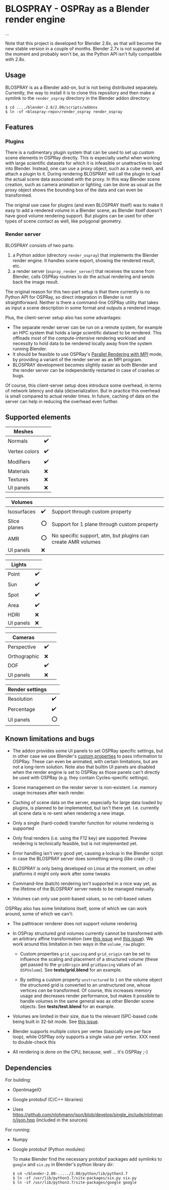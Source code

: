 # BLOSPRAY - OSPRay as a Blender render engine

...

Note that this project is developed for Blender 2.8x, as that
will become the new stable version in a couple of months.
Blender 2.7x is not supported at the moment and probably won't be,
as the Python API isn't fully compatible with 2.8x.

## Usage

BLOSPRAY is as a Blender add-on, but is not being distributed separately.
Currently, the way to install it is to clone this repository and then
make a symlink to the `render_ospray` directory in the Blender addon directory:

```
$ cd ..../blender-2.8/2.80/scripts/addons
$ ln -sf <blospray-repo>/render_ospray render_ospray
```

## Features

### Plugins

There is a rudimentary plugin system that can be used to set up
custom scene elements in OSPRay directly. This is especially useful when working with large scientific datasets for which it is infeasible or unattractive to load into Blender. Instead, one can use a proxy object, such as a cube mesh, and attach a plugin to it. During rendering BLOSPRAY will call the plugin to load the actual scene data associated with the proxy. In this way Blender scene creation, such as camera animation or lighting, can be done as usual as the proxy object shows the bounding box of the data and can even be transformed.

The original use case for plugins (and even BLOSPRAY itself) was
to make it easy to add a rendered volume in a Blender scene, as Blender
itself doesn't have good volume rendering support. But plugins can be used for other types of scene contact as well, like polygonal geometry.

### Render server

BLOSPRAY consists of two parts:

1. a Python addon (directory `render_ospray`) that implements the Blender render engine. It handles scene export, showing the rendered result, etc.
2. a render server (`ospray_render_server`) that receives the scene from Blender, calls OSPRay routines to do the actual rendering and sends back the image result.

The original reason for this two-part setup is that there currently is no Python API for OSPRay, so direct integration in Blender is not straightforward. Neither is there a command-line OSPRay utility that takes as input a scene description in some format and outputs a rendered image.

Plus, the client-server setup also has some advantages:

- The separate render server can be run on a remote system, for example an HPC system that holds a large scientific dataset to be rendered. This offloads most of the compute-intensive rendering workload and necessity to hold data to be rendered locally away from the system running Blender.
- It should be feasible to use OSPRay's [Parallel Rendering with MPI](http://www.ospray.org/documentation.html#parallel-rendering-with-mpi) mode, by providing a variant of the render server as an MPI program.
- BLOSPRAY development becomes slightly easier as both Blender and the render server can be independently restarted in case of crashes or bugs.

Of course, this client-server setup does introduce some overhead, in terms of network latency and data (de)serialization. But in practice this overhead is small compared to actual render times. 
In future, caching of data on the server can help in reducing the overhead even further.

## Supported elements

| Meshes | |
| ------ |-|
| Normals           | :heavy_check_mark: |
| Vertex colors     | :heavy_check_mark: |
| Modifiers         | :heavy_check_mark: |
| Materials         | :x: |
| Textures          | :x: |
| UI panels | :x: |

| Volumes | | |
| ------- |-|-|
| Isosurfaces | :heavy_check_mark: | Support through custom property |
| Slice planes | :o: | Support for 1 plane through custom property |
| AMR | :o: | No specific support, atm, but plugins can create AMR volumes |
| UI panels | :x: |

| Lights | |
| ------ |-|
| Point | :heavy_check_mark: |
| Sun | :heavy_check_mark: |
| Spot | :heavy_check_mark: |
| Area | :heavy_check_mark: |
| HDRI | :x: |
| UI panels | :x: |

| Cameras | | |
| ------- |-|-|
| Perspective | :heavy_check_mark: | |
| Orthographic | :x: | |
| DOF | :heavy_check_mark: | |
| UI panels | :x: | |

| Render settings | |
| --------------- |-|
| Resolution | :heavy_check_mark: |
| Percentage | :heavy_check_mark: |
| UI panels | :o: |


## Known limitations and bugs

* The addon provides some UI panels to set OSPRay specific settings, but in other case we use Blender's [custom properties](https://docs.blender.org/manual/en/dev/data_system/custom_properties.html)
  to pass information to OSPRay. These can even be animated, with certain limitations, but are not a long-term solution. Note also that builtin UI panels are disabled when the render engine
  is set to OSPRay as those panels can't directly be used with OSPRay (e.g. they contain Cycles-specific settings).

* Scene management on the render server is non-existent. I.e. memory usage increases after each render.  

* Caching of scene data on the server, especially for large data loaded by plugins, is planned to be implemented, but isn't there yet. I.e. currently all scene data is re-sent when rendering a new image.

* Only a single (hard-coded) transfer function for volume rendering is supported

* Only final renders (i.e. using the F12 key) are supported. Preview rendering is technically feasible, but is not implemented yet.

* Error handling isn't very good yet, causing a lockup in the Blender script in case the BLOSPRAY server does something wrong (like crash ;-))

* BLOSPRAY is only being developed on Linux at the moment, on other platforms it might only work after some tweaks

* Command-line (batch) rendering isn't supported in a nice way yet, as the lifetime of the BLOSPRAY server needs to be managed manually.

* Volumes can only use point-based values, so no cell-based values


OSPRay also has some limitations itself, some of which we can work around, some of which we can't:

* The pathtracer renderer does not support volume rendering

* In OSPray structured grid volumes currently cannot be transformed with an 
  arbitrary affine transformation (see [this issue](https://github.com/ospray/ospray/issues/159)
  and [this issue](https://github.com/ospray/ospray/issues/48)). 
  We work around this limitation in two ways in the `volume_raw` plugin:
  
  - Custom properties `grid_spacing` and `grid_origin` can be set to influence the
    scaling and placement of a structured volume (these get passed to the `gridOrigin`
    and `gridSpacing` values of an `OSPVolume`). See **tests/grid.blend** for an example.
    
  - By setting a custom property `unstructured` to `1` on the volume object 
    the structured grid is converted to an unstructured one, whose vertices *can* be transformed. 
    Of course, this increases memory usage and decreases render performance, but makes 
    it possible to handle volumes in the same general was as other 
    Blender scene objects. See **tests/test.blend** for an example.
    
* Volumes are limited in their size, due to the relevant ISPC-based
  code being built in 32-bit mode. See [this issue](https://github.com/ospray/ospray/issues/239).
  
* Blender supports multiple colors per vertex (basically one per face loop),
  while OSPRay only supports a single value per vertex. XXX need to double-check this
  
* All rendering is done on the CPU, because, well ... it's OSPRay ;-)


## Dependencies

For building:

* OpenImageIO
* Google protobuf (C/C++ libraries)

* Uses https://github.com/nlohmann/json/blob/develop/single_include/nlohmann/json.hpp
  (included in the sources)

For running:

* Numpy
* Google protobuf (Python modules)

  To make Blender find the necessary protobuf packages add symlinks to
  `google` and `six.py` in Blender's python library dir:

  ```
  $ cd ~/blender-2.80-...../2.80/python/lib/python3.7
  $ ln -sf /usr/lib/python3.7/site-packages/six.py six.py
  $ ln -sf /usr/lib/python3.7/site-packages/google google
  ```

